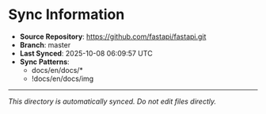 # Sync Information

- **Source Repository**: https://github.com/fastapi/fastapi.git
- **Branch**: master
- **Last Synced**: 2025-10-08 06:09:57 UTC
- **Sync Patterns**:
  - docs/en/docs/*
  - !docs/en/docs/img

---
*This directory is automatically synced. Do not edit files directly.*
